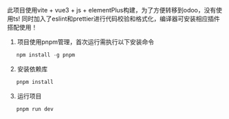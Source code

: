 此项目使用vite + vue3 + js + elementPlus构建，为了方便转移到odoo，没有使用ts!
同时加入了eslint和prettier进行代码校验和格式化，编译器可安装相应插件搭配使用！

1. 项目使用pnpm管理，首次运行需执行以下安装命令

```js
   npm install -g pnpm
```

2. 安装依赖库

```js
   pnpm install
```

3. 运行项目

```js
   pnpm run dev
```
